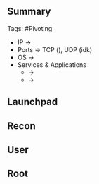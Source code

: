 ## Summary

Tags: #Pivoting 

- IP ->  
- Ports -> TCP (), UDP (idk)
- OS ->  
- Services & Applications
    -  -> 
    -  -> 

## Launchpad


## Recon


## User


## Root
